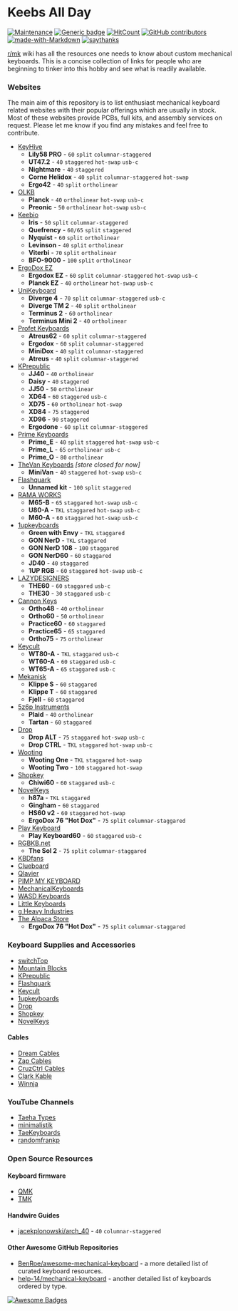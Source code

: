 # Keebs All Day
[![Maintenance](https://img.shields.io/badge/Maintained%3F-yes-green.svg)](https://GitHub.com/Naereen/StrapDown.js/graphs/commit-activity)
[![Generic badge](https://img.shields.io/badge/In-progress-<COLOR>.svg)](https://shields.io/)
[![HitCount](http://hits.dwyl.io/rawatakhilesh/keebsallday.svg)](http://hits.dwyl.io/rawatakhilesh/keebsallday)
[![GitHub contributors](https://img.shields.io/github/contributors/Naereen/StrapDown.js.svg)](https://github.com/rawatakhilesh/keebs/graphs/contributors)
[![made-with-Markdown](https://img.shields.io/badge/Made%20with-Markdown-1f425f.svg)](http://commonmark.org)
[![saythanks](https://img.shields.io/badge/say-thanks-ff69b4.svg)](https://github.com/rawatakhilesh/keebs/stargazers)

[r/mk](https://www.reddit.com/r/MechanicalKeyboards/) wiki has all the resources
 one needs to know about custom mechanical keyboards. This is a concise collection 
 of links for people who are beginning to tinker into this hobby and see what is
 readily available.

### Websites

The main aim of this repository is to list enthusiast mechanical keyboard related websites 
with their popular offerings which are usually in stock. Most of these websites 
provide PCBs, full kits, and assembly services on request. Please let me know if 
you find any mistakes and feel free to contribute.

- [KeyHive](https://keyhive.xyz/shop)
	- **Lily58 PRO** -  `60` `split` `columnar-staggered` 
	- **UT47.2** - `40` `staggered` `hot-swap` `usb-c`
	- **Nightmare** - `40` `staggered`
	- **Corne Helidox** - `40` `split` `columnar-staggered` `hot-swap`
	- **Ergo42** - `40` `split` `ortholinear`
- [OLKB](https://olkb.com/)
	- **Planck** - `40` `ortholinear` `hot-swap` `usb-c`
	- **Preonic** - `50` `ortholinear` `hot-swap` `usb-c`
- [Keebio](https://keeb.io/)
	- **Iris** - `50` `split` `columnar-staggered`
	- **Quefrency** - `60/65` `split` `staggered`
	- **Nyquist** - `60` `split` `ortholinear`
	- **Levinson** - `40` `split` `ortholinear` 
	- **Viterbi** - `70` `split` `ortholinear`
	- **BFO-9000** - `100` `split` `ortholinear`
- [ErgoDox EZ](https://ergodox-ez.com/)
	- **Ergodox EZ** - `60` `split` `columnar-staggered` `hot-swap` `usb-c`
	- **Planck EZ** - `40` `ortholinear` `hot-swap` `usb-c`
- [UniKeyboard](https://unikeyboard.io/) 
	- **Diverge 4** - `70` `split` `columnar-staggered` `usb-c`
	- **Diverge TM 2** - `40` `split` `ortholinear`
	- **Terminus 2** - `60` `ortholinear`
	- **Terminus Mini 2** - `40` `ortholinear`
- [Profet Keyboards](https://shop.profetkeyboards.com/)
	- **Atreus62** - `60` `split` `columnar-staggered`
	- **Ergodox** - `60` `split` `columnar-staggered`
	- **MiniDox** - `40` `split` `columnar-staggered`
	- **Atreus** - `40` `split` `columnar-staggered`
- [KPrepublic](https://kprepublic.com/)
	- **JJ40** - `40` `ortholinear`
	- **Daisy**	-	`40` `staggered`
	- **JJ50** - `50` `ortholinear`
	- **XD64** - `60` `staggered` `usb-c`
	- **XD75** - `60` `ortholinear` `hot-swap`
	- **XD84** - `75` `staggered`
	- **XD96** - `90` `staggered`
	-	**Ergodone** - `60` `split` `columnar-staggered`
- [Prime Keyboards](https://www.primekb.com/collections/keyboards)
	- **Prime_E** - `40` `split` `staggered` `hot-swap` `usb-c`
	- **Prime_L** - `65` `ortholinear` `usb-c`
	- **Prime_O** - `80` `ortholinear`
- [TheVan Keyboards](https://thevankeyboards.com/) _[store closed for now]_
	- **MiniVan** - `40` `staggered` `hot-swap` `usb-c`
- [Flashquark](https://flashquark.com/)
	- **Unnamed kit** - `100` `split` `staggered`
- [RAMA WORKS](https://rama.works/)
	- **M65-B** - `65` `staggared` `hot-swap` `usb-c`
	- **U80-A** - `TKL` `staggared` `hot-swap` `usb-c`
	- **M60-A** - `60` `staggared` `hot-swap` `usb-c`
- [1upkeyboards](https://www.1upkeyboards.com/)
	- **Green with Envy** - `TKL` `staggared` 
	- **GON NerD** - `TKL` `staggared`  
	- **GON NerD 108** - `100` `staggared`  
	- **GON NerD60** - `60` `staggared`
	- **JD40** - `40` `staggared`
	- **1UP RGB** - `60` `staggared` `hot-swap` `usb-c`
- [LAZYDESIGNERS](http://lazydesigners.cn/)
	- **THE60** - `60` `staggared` `usb-c`
	- **THE30** - `30` `staggared` `usb-c`
- [Cannon Keys](https://cannonkeys.com/)
	- **Ortho48** - `40` `ortholinear`
	- **Ortho60** - `50` `ortholinear`
	- **Practice60** - `60` `staggared`
	- **Practice65** - `65` `staggared`
	- **Ortho75** - `75` `ortholinear`
- [Keycult](https://keycult.io/)
	- **WT80-A** - `TKL` `staggared` `usb-c`
	- **WT60-A** - `60` `staggared` `usb-c`
	- **WT65-A** - `65` `staggared` `usb-c`
- [Mekanisk](https://mekanisk.co/) 
	-	**Klippe S** - `60` `staggared` 
	- **Klippe T** - `60` `staggared`
	- **Fjell** - `60` `staggared`
- [5z6p Instruments](https://5z6p.com/)
	- **Plaid** - `40` `ortholinear`
	- **Tartan** - `60` `staggared`
- [Drop](https://drop.com/mechanical-keyboards/drops)
	- **Drop ALT** - `75` `staggared` `hot-swap` `usb-c`
	- **Drop CTRL** - `TKL` `staggared` `hot-swap` `usb-c`
- [Wooting](https://wooting.io/)
	- **Wooting One** - `TKL` `staggared` `hot-swap`
	- **Wooting Two** - `100` `staggared` `hot-swap`
- [Shopkey](https://shopkey.doyustudio.com/)
	-	**Chiwi60** - `60` `staggared` `usb-c` 
- [NovelKeys](https://novelkeys.xyz/)
	- **h87a** - `TKL` `staggared` 
	- **Gingham** - `60` `staggared`
	- **HS60 v2** - `60` `staggared` `hot-swap`
	- **ErgoDox 76 "Hot Dox"** - `75` `split` `columnar-staggared`
- [Play Keyboard](https://play-keyboard.store/)
 	- **Play Keyboard60** - `60` `staggared` `usb-c`
- [RGBKB.net](https://www.rgbkb.net/)
	- **The Sol 2** - `75` `split` `columnar-staggared`
- [KBDfans](https://kbdfans.com/)
- [Clueboard](https://clueboard.co/)
- [Qlavier](https://www.qlavier.com/shop/)
- [PIMP MY KEYBOARD](https://pimpmykeyboard.com/)
- [MechanicalKeyboards](https://mechanicalkeyboards.com/shop/)
- [WASD Keyboards](https://www.wasdkeyboards.com/)
- [Little Keyboards](https://www.littlekeyboards.com/)
- [g Heavy Industries](https://www.gboards.ca/)
- [The Alpaca Store](https://shop.alpacakeyboards.com/`)
  - **ErgoDox 76 "Hot Dox"** - `75` `split` `columnar-staggared`

### Keyboard Supplies and Accessories

- [switchTop](https://www.switchtop.com/)
- [Mountain Blocks](https://mountainblocks.com/)
- [KPrepublic](https://kprepublic.com/)
- [Flashquark](https://flashquark.com/)
- [Keycult](https://keycult.io/)
- [1upkeyboards](https://www.1upkeyboards.com/)
- [Drop](https://drop.com/mechanical-keyboards/drops)
- [Shopkey](https://shopkey.doyustudio.com/)
- [NovelKeys](https://novelkeys.xyz/)

#### Cables

- [Dream Cables](https://www.dream-cables.com/)
- [Zap Cables](https://zapcables.com/)
- [CruzCtrl Cables](https://cruzctrl.gg/)
- [Clark Kable](https://clarkkable.com/)
- [Winnja](https://www.winnja.com/)


### YouTube Channels

- [Taeha Types](https://www.youtube.com/user/FeelgHoodMusic)
- [minimalistik](https://www.youtube.com/channel/UCZv7dyFdg4DIph6TIBlaVSQ)
- [TaeKeyboards](https://www.youtube.com/channel/UCllGwtW6scxAjM28fIgEozg)
- [randomfrankp](https://www.youtube.com/user/randomfrankp)

### Open Source Resources

#### Keyboard firmware

- [QMK](https://qmk.fm/)
- [TMK](https://github.com/tmk/tmk_keyboard)

#### Handwire Guides

- [jacekplonowski/arch_40](https://github.com/jacekplonowski/arch_40) - `40` `columnar-staggered` 

#### Other Awesome GitHub Repositories

- [BenRoe/awesome-mechanical-keyboard](https://github.com/BenRoe/awesome-mechanical-keyboard) - a more detailed list of curated keyboard resources.
- [help-14/mechanical-keyboard](https://github.com/help-14/mechanical-keyboard) - another detailed list of keyboards ordered by type.

[![Awesome Badges](https://img.shields.io/badge/badges-awesome-green.svg)](https://github.com/Naereen/badges)
